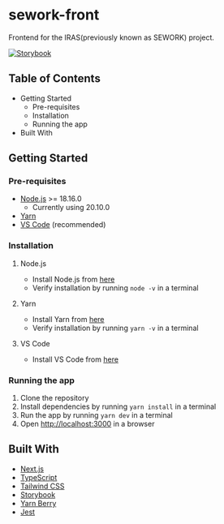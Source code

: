 # sework-front

Frontend for the IRAS(previously known as SEWORK) project.

[![Storybook](https://cdn.jsdelivr.net/gh/storybookjs/brand@main/badge/badge-storybook.svg)](https://6546744ba5fe9015a3cf191e-bkwsyfasab.chromatic.com/)

## Table of Contents

- Getting Started
  - Pre-requisites
  - Installation
  - Running the app
- Built With

## Getting Started

### Pre-requisites

- [Node.js](https://nodejs.org/en/) >= 18.16.0
  - Currently using 20.10.0
- [Yarn](https://yarnpkg.com/en/)
- [VS Code](https://code.visualstudio.com/) (recommended)

### Installation

1. Node.js

   - Install Node.js from [here](https://nodejs.org/en/)
   - Verify installation by running `node -v` in a terminal

2. Yarn

   - Install Yarn from [here](https://yarnpkg.com/getting-started/install#nodejs-1610)
   - Verify installation by running `yarn -v` in a terminal

3. VS Code

   - Install VS Code from [here](https://code.visualstudio.com/)

### Running the app

1. Clone the repository
2. Install dependencies by running `yarn install` in a terminal
3. Run the app by running `yarn dev` in a terminal
4. Open [http://localhost:3000](http://localhost:3000) in a browser

## Built With

- [Next.js](https://nextjs.org/)
- [TypeScript](https://www.typescriptlang.org/)
- [Tailwind CSS](https://tailwindcss.com/)
- [Storybook](https://storybook.js.org/)
- [Yarn Berry](https://yarnpkg.com/)
- [Jest](https://jestjs.io/)
